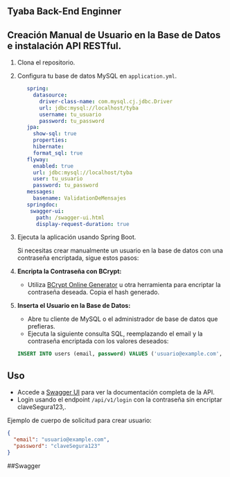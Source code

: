 ## Tyaba Back-End Enginner 

## Creación Manual de Usuario en la Base de Datos e instalación API RESTful.

1. Clona el repositorio.
2. Configura tu base de datos MySQL en `application.yml`.
   ```yml
      spring:
        datasource:
          driver-class-name: com.mysql.cj.jdbc.Driver
          url: jdbc:mysql://localhost/tyba
          username: tu_usuario
          password: tu_password
      jpa:
        show-sql: true
        properties:
        hibernate:
        format_sql: true
      flyway:
        enabled: true
        url: jdbc:mysql://localhost/tyba
        user: tu_usuario
        password: tu_password
      messages:
        basename: ValidationDeMensajes
      springdoc:
       swagger-ui:
         path: /swagger-ui.html
         display-request-duration: true
   ```
4. Ejecuta la aplicación usando Spring Boot.

   Si necesitas crear manualmente un usuario en la base de datos con una contraseña encriptada, sigue estos pasos:

1. **Encripta la Contraseña con BCrypt:**
   - Utiliza [BCrypt Online Generator](https://www.bcrypt-generator.com/) u otra herramienta para encriptar la contraseña deseada. Copia el hash generado.

2. **Inserta el Usuario en la Base de Datos:**
   - Abre tu cliente de MySQL o el administrador de base de datos que prefieras.
   - Ejecuta la siguiente consulta SQL, reemplazando el email y la contraseña encriptada con los valores deseados:

   ```sql
   INSERT INTO users (email, password) VALUES ('usuario@example.com', '$2a$10$0gB3LgES0z3hS7lZol48A.V2vH7Z7UeYpPbz0B3PqufZM5/Ql9eNu');
   ```


## Uso

- Accede a [Swagger UI](http://localhost:8080/swagger-ui/index.html) para ver la documentación completa de la API.
- Login usando el endpoint `/api/v1/login` con la contraseña sin encriptar claveSegura123,.

Ejemplo de cuerpo de solicitud para crear usuario:
```json
{
  "email": "usuario@example.com",
  "password": "claveSegura123"
}
```
##Swagger
